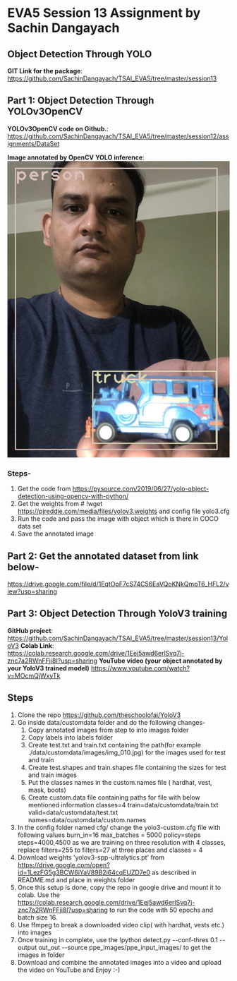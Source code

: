 # EVA5 Session 13 Assignment by Sachin Dangayach

## Object Detection Through YOLO

**GIT Link for the package**: https://github.com/SachinDangayach/TSAI_EVA5/tree/master/session13

## Part 1: Object Detection Through YOLOv3OpenCV

**YOLOv3OpenCV code on Github.**: https://github.com/SachinDangayach/TSAI_EVA5/tree/master/session12/assignments/DataSet

**Image annotated by OpenCV YOLO inference**: ![alt text](https://github.com/SachinDangayach/TSAI_EVA5/blob/master/session13/session13_A/IMG_0013_BB.jpg)

### Steps-
1. Get the code from https://pysource.com/2019/06/27/yolo-object-detection-using-opencv-with-python/
2. Get the weights from # !wget https://pjreddie.com/media/files/yolov3.weights and config file yolo3.cfg
3. Run the code and pass the image with object which is there in COCO data set
4. Save the annotated image

## Part 2: Get the annotated dataset from link below-
https://drive.google.com/file/d/1EqtOpF7cS74C56EaVQoKNkQmpT6_HFL2/view?usp=sharing

## Part 3: Object Detection Through YoloV3 training

**GitHub project**: https://github.com/SachinDangayach/TSAI_EVA5/tree/master/session13/YoloV3
**Colab Link**: https://colab.research.google.com/drive/1Eej5awd6erlSvq7j-znc7a2RWnFFji8I?usp=sharing
**YouTube video (your object annotated by your YoloV3 trained model)** https://www.youtube.com/watch?v=MOcmQjWxyTk

## Steps
1. Clone the repo https://github.com/theschoolofai/YoloV3
2. Go inside data/customdata folder and do the following changes-
    1. Copy annotated images from step to into images folder
    2. Copy labels into labels folder
    3. Create test.txt and train.txt containing the path(for example ./data/customdata/images/img_010.jpg) for the images used for test and train
    4. Create test.shapes and train.shapes file containing the sizes for test and train images
    5. Put the classes names in the custom.names file ( hardhat, vest, mask, boots)
    6. Create custom.data file containing paths for file with below mentioned information
        classes=4
        train=data/customdata/train.txt
        valid=data/customdata/test.txt
        names=data/customdata/custom.names
3. In the config folder named cfg/ change the yolo3-custom.cfg file with following values
        burn_in=16
        max_batches = 5000
        policy=steps
        steps=4000,4500
        as we are training on three resolution with 4 classes, replace filters=255 to filters=27 at three places and classes = 4
4.  Download weights 'yolov3-spp-ultralytics.pt' from https://drive.google.com/open?id=1LezFG5g3BCW6iYaV89B2i64cqEUZD7e0
        as described in README.md and place in weights folder
5.  Once this setup is done, copy the repo in google drive and mount it to colab. Use the https://colab.research.google.com/drive/1Eej5awd6erlSvq7j-znc7a2RWnFFji8I?usp=sharing to run the code with 50 epochs and batch size 16.
6. Use ffmpeg to break a downloaded video clip( with hardhat, vests etc.) into images
7. Once training in complete, use the !python detect.py --conf-thres 0.1 --output out_out --source ppe_images/ppe_input_images/ to get the images in folder
8. Download and combine the annotated images into a video and upload the video on YouTube and Enjoy :-)
